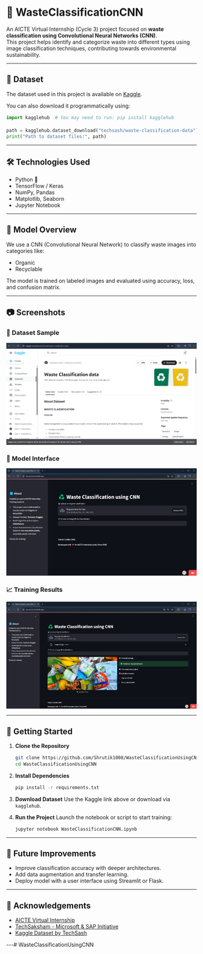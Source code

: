 # 🧠 WasteClassificationCNN

An AICTE Virtual Internship (Cycle 3) project focused on **waste classification using Convolutional Neural Networks (CNN)**.  
This project helps identify and categorize waste into different types using image classification techniques, contributing towards environmental sustainability.

---

## 📁 Dataset

The dataset used in this project is available on [Kaggle](https://www.kaggle.com/datasets/techsash/waste-classification-data).

You can also download it programmatically using:

```python
import kagglehub  # You may need to run: pip install kagglehub

path = kagglehub.dataset_download("techsash/waste-classification-data")
print("Path to dataset files:", path)
```

---

## 🛠️ Technologies Used

- Python 🐍
- TensorFlow / Keras
- NumPy, Pandas
- Matplotlib, Seaborn
- Jupyter Notebook

---

## 🧠 Model Overview

We use a CNN (Convolutional Neural Network) to classify waste images into categories like:

- Organic
- Recyclable

The model is trained on labeled images and evaluated using accuracy, loss, and confusion matrix.

---

## 📷 Screenshots

### 📌 Dataset Sample
![Dataset Sample](Screenshot1.png)

### 🧠 Model Interface
![Interface](Interface.png)

### 📈 Training Results
![Training Results](After_Classification_1.png)

---

## 🚀 Getting Started

1. **Clone the Repository**
   ```bash
   git clone https://github.com/Shrutik1008/WasteClassificationUsingCNN.git
   cd WasteClassificationUsingCNN
   ```

2. **Install Dependencies**
   ```bash
   pip install -r requirements.txt
   ```

3. **Download Dataset**
   Use the Kaggle link above or download via `kagglehub`.

4. **Run the Project**
   Launch the notebook or script to start training:
   ```bash
   jupyter notebook WasteClassificationCNN.ipynb
   ```

---

## 📌 Future Improvements

- Improve classification accuracy with deeper architectures.
- Add data augmentation and transfer learning.
- Deploy model with a user interface using Streamlit or Flask.

---

## 🙏 Acknowledgements

- [AICTE Virtual Internship](https://www.aicte-india.org/)
- [TechSaksham - Microsoft & SAP Initiative](https://www.techsaksham.org/)
- [Kaggle Dataset by TechSash](https://www.kaggle.com/datasets/techsash/waste-classification-data)

---# WasteClassificationUsingCNN
